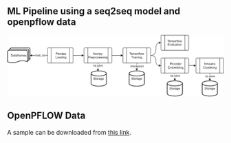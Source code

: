 ## ML Pipeline using a seq2seq model and openpflow data
![Seq2Seq openpflow pipeline](/seq2seq_pipeline.png)

## OpenPFLOW Data
A sample can be downloaded from [this link](https://ibm.box.com/s/mrsffemywi1g2i6qoqtethbqx71wafux).
